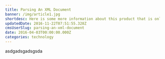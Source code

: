```yaml
---
title: Parsing An XML Document
banner: /img/article1.jpg
shortdesc: Here is some more information about this product that is only revealed once clicked on.
updatedDate: 2016-11-22T07:51:55.328Z
cmsUserSlug: parsing-an-xml-document
date: 2016-04-03T00:00:00.000Z
categories: technology
---
```


asdgadsgadsgsda